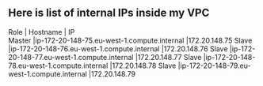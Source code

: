 ## Here is list of internal IPs inside my VPC

Role   |    Hostname                                |   IP         
Master |ip-172-20-148-75.eu-west-1.compute.internal |172.20.148.75
Slave  |ip-172-20-148-76.eu-west-1.compute.internal |172.20.148.76
Slave  |ip-172-20-148-77.eu-west-1.compute.internal |172.20.148.77
Slave  |ip-172-20-148-78.eu-west-1.compute.internal |172.20.148.78
Slave  |ip-172-20-148-79.eu-west-1.compute.internal |172.20.148.79

